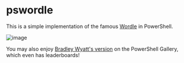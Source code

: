 # pswordle

This is a simple implementation of the famous [Wordle](https://www.powerlanguage.co.uk/wordle/) in PowerShell.

![image](https://user-images.githubusercontent.com/11475352/148623805-6d24e55c-453d-4fb5-8abf-9988f44343b9.png)

You may also enjoy [Bradley Wyatt's version](https://www.powershellgallery.com/packages/PSWordle) on the PowerShell Gallery, which even has leaderboards!
